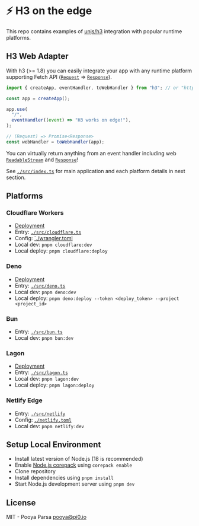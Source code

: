 # ⚡️ H3 on the edge

This repo contains examples of [unjs/h3](https://github.com/unjs/h3) integration with popular runtime platforms.

## H3 Web Adapter

With h3 (>= 1.8) you can easily integrate your app with any runtime platform supporting Fetch API ([`Request`](https://developer.mozilla.org/en-US/docs/Web/API/Request) => [`Response`](https://developer.mozilla.org/en-US/docs/Web/API/Response)).

```ts
import { createApp, eventHandler, toWebHandler } from "h3"; // or "https://esm.sh/h3@1.8.0-rc.2"

const app = createApp();

app.use(
  "/",
  eventHandler((event) => "H3 works on edge!"),
);

// (Request) => Promise<Response>
const webHandler = toWebHandler(app);
```

You can virtually return anything from an event handler including web [`ReadableStream`](https://developer.mozilla.org/en-US/docs/Web/API/ReadableStream) and [`Response`](https://developer.mozilla.org/en-US/docs/Web/API/Response)!

See [`./src/index.ts`](./src/index.ts) for main application and each platform details in next section.

## Platforms

### Cloudflare Workers

- [Deployment](https://h3-on-edge.pi0.workers.dev/)
- Entry: [`./src/cloudflare.ts`](./src/cloudflare.ts)
- Config: [`./wrangler.toml](./wrangler.toml)
- Local dev: `pnpm cloudflare:dev`
- Local deploy: `pnpm cloudflare:deploy`

### Deno

- [Deployment](https://h3-on-edge.deno.dev/)
- Entry: [`./src/deno.ts`](./src/deno.ts)
- Local dev: `pnpm deno:dev`
- Local deploy: `pnpm deno:deploy --token <deploy_token> --project <project_id>`

### Bun

- Entry: [`./src/bun.ts`](./src/bun.ts)
- Local dev: `pnpm bun:dev`

### Lagon

- [Deployment](https://h3-on-edge.lagon.dev)
- Entry: [`./src/lagon.ts`](./src/lagon.ts)
- Local dev: `pnpm lagon:dev`
- Local deploy: `pnpm lagon:deploy`

### Netlify Edge

- Entry: [`./src/netlify`](./src/netlify/index.ts)
- Config: [`./netlify.toml`](./netlify.toml)
- Local dev: `pnpm netlify:dev`

## Setup Local Environment

- Install latest version of Node.js (18 is recommended)
- Enable [Node.js corepack](https://nodejs.org/api/corepack.html) using `corepack enable`
- Clone repository
- Install dependencies using `pnpm install`
- Start Node.js development server using `pnpm dev`

## License

MIT - Pooya Parsa <pooya@pi0.io>
